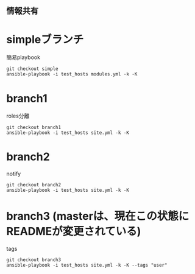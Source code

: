 情報共有
--
# simpleブランチ

簡易playbook

```
git checkout simple
ansible-playbook -i test_hosts modules.yml -k -K
```

# branch1

roles分離

```
git checkout branch1
ansible-playbook -i test_hosts site.yml -k -K
```

# branch2

notify

```
git checkout branch2
ansible-playbook -i test_hosts site.yml -k -K
```

# branch3 (masterは、現在この状態にREADMEが変更されている)

tags

```
git checkout branch3
ansible-playbook -i test_hosts site.yml -k -K --tags "user"
```
